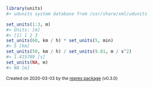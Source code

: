 ``` r
library(units)
#> udunits system database from /usr/share/xml/udunits

set_units(1:3, m)
#> Units: [m]
#> [1] 1 2 3
set_units(60, km / h) * set_units(5, min)
#> 5 [km]
set_units(50, km / h) / set_units(9.81, m / s^2)
#> 1.415789 [s]
set_units(NA, m)
#> NA [m]
```

<sup>Created on 2020-03-03 by the [reprex package](https://reprex.tidyverse.org) (v0.3.0)</sup>
